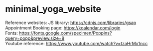 # minimal_yoga_website
Reference websites:
JS library: https://cdnjs.com/libraries/gsap <br />
Appointment Booking page: https://koalendar.com/login <br />
Fonts: https://fonts.google.com/specimen/Poppins?query=popp&preview.size=8 <br />
Youtube reference: https://www.youtube.com/watch?v=tzaHrMx1ncc


